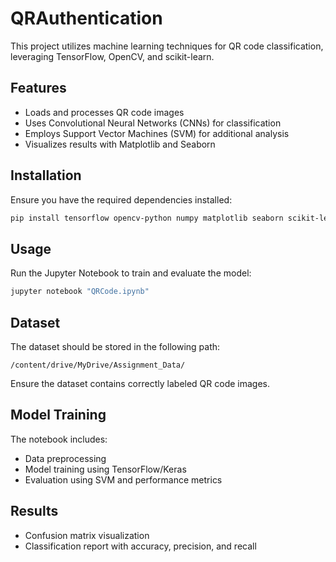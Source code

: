 # QRAuthentication

This project utilizes machine learning techniques for QR code classification, leveraging TensorFlow, OpenCV, and scikit-learn.

## Features
- Loads and processes QR code images
- Uses Convolutional Neural Networks (CNNs) for classification
- Employs Support Vector Machines (SVM) for additional analysis
- Visualizes results with Matplotlib and Seaborn

## Installation
Ensure you have the required dependencies installed:
```bash
pip install tensorflow opencv-python numpy matplotlib seaborn scikit-learn tqdm
```

## Usage
Run the Jupyter Notebook to train and evaluate the model:
```bash
jupyter notebook "QRCode.ipynb"
```

## Dataset
The dataset should be stored in the following path:
```
/content/drive/MyDrive/Assignment_Data/
```
Ensure the dataset contains correctly labeled QR code images.

## Model Training
The notebook includes:
- Data preprocessing
- Model training using TensorFlow/Keras
- Evaluation using SVM and performance metrics

## Results
- Confusion matrix visualization
- Classification report with accuracy, precision, and recall


